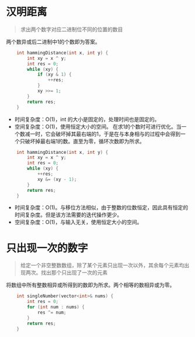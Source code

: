 # 汉明距离
>求出两个数字对应二进制位不同的位置的数目

两个数异或后二进制中1的个数即为答案。
```cpp
    int hammingDistance(int x, int y) {
        int xy = x ^ y;
        int res = 0;
        while (xy) {
            if (xy & 1) {
                ++res;
            }
            xy >>= 1;
        }
        return res;
    }
```
* 时间复杂度：O(1)，int 的大小是固定的，处理时间也是固定的。
* 空间复杂度：O(1)，使用恒定大小的空间。
在求1的个数时可进行优化。当一个数减一时，它会破坏掉其最右端的1，于是在与本身相与的过程中会得到一个只破坏掉最右端1的数。直至为零，循环次数即为所求。
```cpp
    int hammingDistance(int x, int y) {
        int xy = x ^ y;
        int res = 0;
        while (xy) {
            ++res;
            xy &= (xy - 1);
        }
        return res;
    }
```
* 时间复杂度：O(1)。与移位方法相似，由于整数的位数恒定，因此具有恒定的时间复杂度。但是该方法需要的迭代操作更少。
* 空间复杂度：O(1)，与输入无关，使用恒定大小的空间。
# 只出现一次的数字
>给定一个非空整数数组，除了某个元素只出现一次以外，其余每个元素均出现两次。找出那个只出现了一次的元素

将数组中所有整数相异或所得到的数即为所求。两个相等的数相异或为零。
```cpp
    int singleNumber(vector<int>& nums) {
        int res = 0;
        for (int num : nums) {
            res ^= num;
        }
        return res;
    }
```